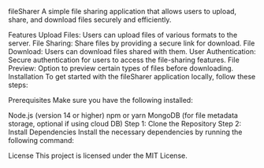 fileSharer
A simple file sharing application that allows users to upload, share, and download files securely and efficiently.

Features
Upload Files: Users can upload files of various formats to the server.
File Sharing: Share files by providing a secure link for download.
File Download: Users can download files shared with them.
User Authentication: Secure authentication for users to access the file-sharing features.
File Preview: Option to preview certain types of files before downloading.
Installation
To get started with the fileSharer application locally, follow these steps:

Prerequisites
Make sure you have the following installed:

Node.js (version 14 or higher)
npm or yarn
MongoDB (for file metadata storage, optional if using cloud DB)
Step 1: Clone the Repository
Step 2: Install Dependencies
Install the necessary dependencies by running the following command:

License
This project is licensed under the MIT License.

